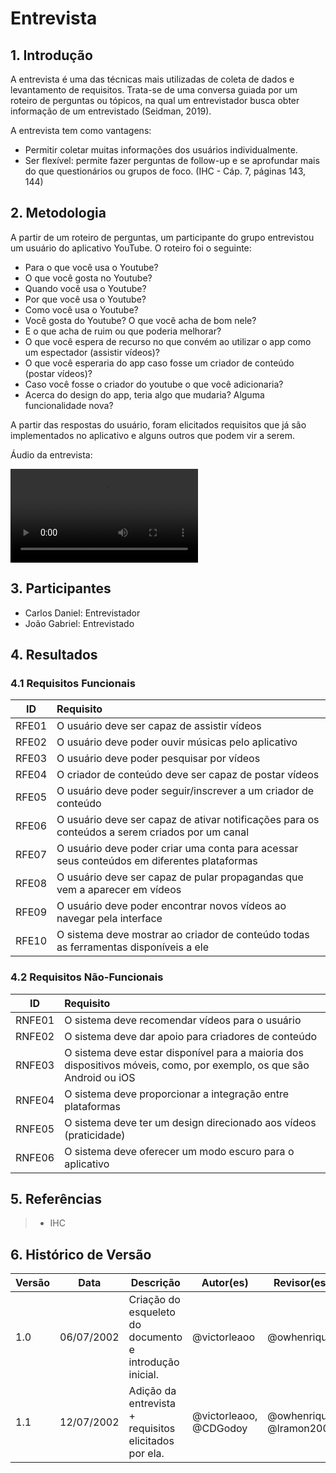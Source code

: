 # Entrevista

## 1. Introdução
A entrevista é uma das técnicas mais utilizadas de coleta de dados e levantamento de requisitos. Trata-se de uma conversa guiada por um roteiro de perguntas ou tópicos, na qual um entrevistador busca obter informação de um entrevistado (Seidman, 2019).

A entrevista tem como vantagens:

- Permitir coletar muitas informações dos usuários individualmente.
- Ser flexível: permite fazer perguntas de follow-up e se aprofundar mais do que questionários ou grupos de foco.
(IHC - Cáp. 7, páginas 143, 144)

## 2. Metodologia
A partir de um roteiro de perguntas, um participante do grupo entrevistou um usuário do aplicativo YouTube. O roteiro foi o seguinte:

- Para o que você usa o Youtube?
- O que você gosta no Youtube?
- Quando você usa o Youtube?
- Por que você usa o Youtube?
- Como você usa o Youtube?
- Você gosta do Youtube? O que você acha de bom nele?
- E o que acha de ruim ou que poderia melhorar?
- O que você espera de recurso no que convém ao utilizar o app como um espectador (assistir vídeos)?
- O que você esperaria do app caso fosse um criador de conteúdo (postar vídeos)?
- Caso você fosse o criador do youtube o que você adicionaria?
- Acerca do design do app, teria algo que mudaria? Alguma funcionalidade nova?

A partir das respostas do usuário, foram elicitados requisitos que já são implementados no aplicativo e alguns outros que podem vir a serem.

Áudio da entrevista:

![Entrevista](../../media/entrevista/audio-entrevista.mp4)

## 3. Participantes

- Carlos Daniel: Entrevistador
- João Gabriel: Entrevistado

## 4. Resultados
### 4.1 Requisitos Funcionais
| ID    | Requisito |
| :-:   | :-------- |
| RFE01 | O usuário deve ser capaz de assistir vídeos |
| RFE02 | O usuário deve poder ouvir músicas pelo aplicativo |
| RFE03 | O usuário deve poder pesquisar por vídeos |
| RFE04 | O criador de conteúdo deve ser capaz de postar vídeos |
| RFE05 | O usuário deve poder seguir/inscrever a um criador de conteúdo |
| RFE06 | O usuário deve ser capaz de ativar notificações para os conteúdos a serem criados por um canal |
| RFE07 | O usuário deve poder criar uma conta para acessar seus conteúdos em diferentes plataformas |
| RFE08 | O usuário deve ser capaz de pular propagandas que vem a aparecer em vídeos |
| RFE09 | O usuário deve poder encontrar novos vídeos ao navegar pela interface |
| RFE10 | O sistema deve mostrar ao criador de conteúdo todas as ferramentas disponíveis a ele |

### 4.2 Requisitos Não-Funcionais
| ID     | Requisito | 
| :-:    | :-------- |
| RNFE01 | O sistema deve recomendar vídeos para o usuário |
| RNFE02 | O sistema deve dar apoio para criadores de conteúdo |
| RNFE03 | O sistema deve estar disponível para a maioria dos dispositivos móveis, como, por exemplo, os que são Android ou iOS |
| RNFE04 | O sistema deve proporcionar a integração entre plataformas |
| RNFE05 | O sistema deve ter um design direcionado aos vídeos (praticidade) |
| RNFE06 | O sistema deve oferecer um modo escuro para o aplicativo |

## 5. Referências
> - IHC

## 6. Histórico de Versão
| Versão | Data | Descrição | Autor(es) | Revisor(es) |
| ------ | ---- | --------- | --------- | ----------- |
| 1.0    | 06/07/2002 | Criação do esqueleto do documento e introdução inicial. | @victorleaoo | @owhenrique |
| 1.1    | 12/07/2002 | Adição da entrevista + requisitos elicitados por ela. | @victorleaoo, @CDGodoy | @owhenrique, @lramon2001 |
